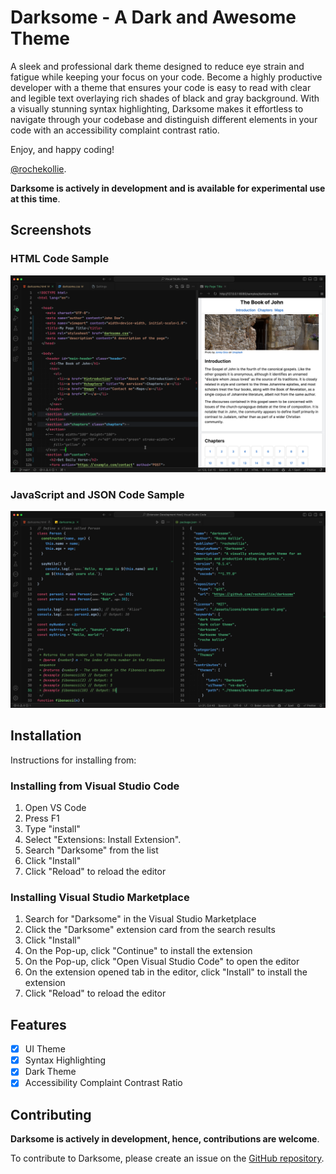 # Darksome - A Dark and Awesome Theme

A sleek and professional dark theme designed to reduce eye strain and fatigue while keeping your focus on your code. Become a highly productive developer with a theme that ensures your code is easy to read with clear and legible text overlaying rich shades of black and gray background. With a visually stunning syntax highlighting, Darksome makes it effortless to navigate through your codebase and distinguish different elements in your code with an accessibility complaint contrast ratio.

Enjoy, and happy coding!

[@rochekollie](https://twitter.com/rochekollie).

**Darksome is actively in development and is available for experimental use at this time**.

## Screenshots

### HTML Code Sample

![HTML Code Sample](./assets/images/HTML-Code-Sample.png)


### JavaScript and JSON Code Sample

![JavaScript and JSON Code Sample](./assets/images/JavaScript-and-JSON-Code-Sample.png)

## Installation

Instructions for installing from:

### Installing from Visual Studio Code

1. Open VS Code
2. Press F1
3. Type "install"
4. Select "Extensions: Install Extension".
5. Search "Darksome" from the list
6. Click "Install"
7. Click "Reload" to reload the editor

### Installing Visual Studio Marketplace

1. Search for "Darksome" in the Visual Studio Marketplace
2. Click the "Darksome" extension card from the search results
3. Click "Install"
4. On the Pop-up, click "Continue" to install the extension
5. On the Pop-up, click "Open Visual Studio Code" to open the editor
6. On the extension opened tab in the editor, click "Install" to install the extension
7. Click "Reload" to reload the editor

## Features

- [x] UI Theme
- [x] Syntax Highlighting
- [x] Dark Theme
- [x] Accessibility Complaint Contrast Ratio

## Contributing

**Darksome is actively in development, hence, contributions are welcome**.

To contribute to Darksome, please create an issue on the [GitHub repository](https://github.com/rochekollie/darksome/issues).
